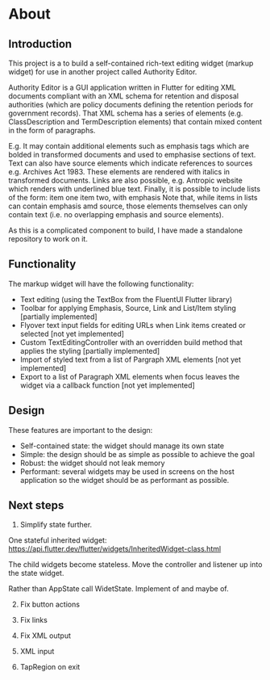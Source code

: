# About

## Introduction

This project is a to build a self-contained rich-text editing widget (markup widget) for use in another project called Authority Editor.

Authority Editor is a GUI application written in Flutter for editing XML documents compliant with an XML schema for retention and disposal authorities (which are policy documents defining the retention periods for government records). That XML schema has a series of elements (e.g. ClassDescription and TermDescription elements) that contain mixed content in the form of paragraphs.

E.g.
<ClassDescription>
<Paragraph>It may contain additional elements such as <Emphasis>emphasis tags</Emphasis> which are bolded in transformed documents and used to emphasise sections of text.</Paragraph>
<Paragraph>Text can also have source elements which indicate references to sources e.g. <Source>Archives Act 1983</Source>. These elements are rendered with italics in transformed documents.</Paragraph>
<Paragraph>Links are also possible, e.g. <Source url="https://www.anthropic.com">Antropic website</Source> which renders with underlined blue text.</Paragraph>
<Paragraph>Finally, it is possible to include lists of the form:
<List>
    <Item>item one</Item>
    <Item>item two, with <Emphasis>emphasis</Emphasis></Item>
</List>
</Paragraph>
<Paragraph>Note that, while items in lists can contain emphasis amd source, those elements themselves can only contain text (i.e. no overlapping emphasis and source elements).</Paragraph>
</ClassDescription>

As this is a complicated component to build, I have made a standalone repository to work on it. 

## Functionality

The markup widget will have the following functionality:

- Text editing (using the TextBox from the FluentUI Flutter library)
- Toolbar for applying Emphasis, Source, Link and List/Item styling [partially implemented]
- Flyover text input fields for editing URLs when Link items created or selected [not yet implemented]
- Custom TextEditingController with an overridden build method that applies the styling [partially implemented]
- Import of styled text from a list of Pargraph XML elements [not yet implemented]
- Export to a list of Paragraph XML elements when focus leaves the widget via a callback function [not yet implemented]

## Design

These features are important to the design:

- Self-contained state: the widget should manage its own state 
- Simple: the design should be as simple as possible to achieve the goal
- Robust: the widget should not leak memory
- Performant: several widgets may be used in screens on the host application so the widget should be as performant as possible.

## Next steps

1. Simplify state further.

One stateful inherited widget: https://api.flutter.dev/flutter/widgets/InheritedWidget-class.html

The child widgets become stateless. Move the controller and listener up into the state widget.

Rather than AppState call WidetState. Implement of and maybe of.

2. Fix button actions

3. Fix links

4. Fix XML output

5. XML input

6. TapRegion on exit